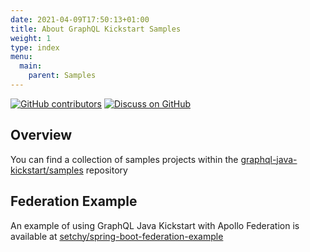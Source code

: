```yaml
---
date: 2021-04-09T17:50:13+01:00
title: About GraphQL Kickstart Samples
weight: 1
type: index
menu:
  main:
    parent: Samples
---
```


[![GitHub contributors](https://img.shields.io/github/contributors/graphql-java-kickstart/samples)](https://github.com/graphql-java-kickstart/samples/graphs/contributors)
[![Discuss on GitHub](https://img.shields.io/badge/GitHub-discuss-orange)](https://github.com/graphql-java-kickstart/samples/discussions)

## Overview

You can find a collection of samples projects within the [graphql-java-kickstart/samples](https://github.com/graphql-java-kickstart/samples) repository

## Federation Example

An example of using GraphQL Java Kickstart with Apollo Federation is available at [setchy/spring-boot-federation-example](https://github.com/setchy/spring-boot-federation-example)

